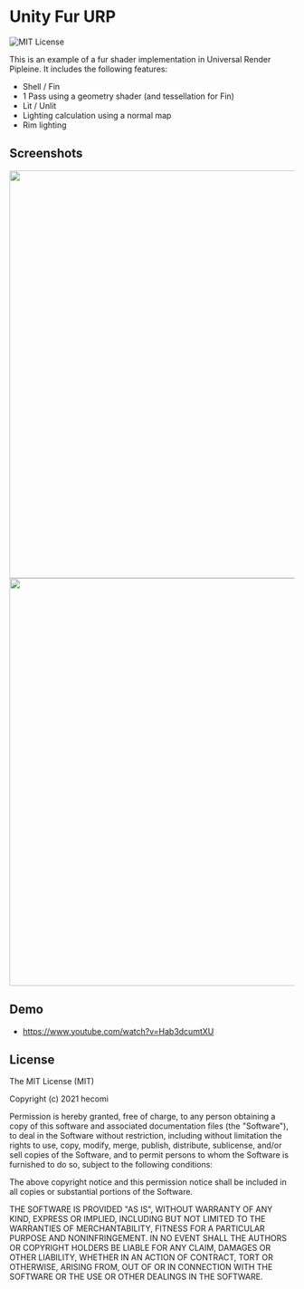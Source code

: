 Unity Fur URP
=============
![MIT License](http://img.shields.io/badge/license-MIT-blue.svg?style=flat)

This is an example of a fur shader implementation in Universal Render Pipleine. It includes the following features:

- Shell / Fin
- 1 Pass using a geometry shader (and tessellation for Fin)
- Lit / Unlit
- Lighting calculation using a normal map
- Rim lighting


Screenshots
------------
<img src="https://raw.githubusercontent.com/wiki/hecomi/UnityFurURP/Screenshot.gif" width="720" /><br />
<img src="https://raw.githubusercontent.com/wiki/hecomi/UnityFurURP/Screenshot2.gif" width="720" /><br />


Demo
----
- https://www.youtube.com/watch?v=Hab3dcumtXU


License
-------
The MIT License (MIT)

Copyright (c) 2021 hecomi

Permission is hereby granted, free of charge, to any person obtaining a copy of
this software and associated documentation files (the "Software"), to deal in
the Software without restriction, including without limitation the rights to
use, copy, modify, merge, publish, distribute, sublicense, and/or sell copies of
the Software, and to permit persons to whom the Software is furnished to do so,
subject to the following conditions:

The above copyright notice and this permission notice shall be included in all
copies or substantial portions of the Software.

THE SOFTWARE IS PROVIDED "AS IS", WITHOUT WARRANTY OF ANY KIND, EXPRESS OR
IMPLIED, INCLUDING BUT NOT LIMITED TO THE WARRANTIES OF MERCHANTABILITY, FITNESS
FOR A PARTICULAR PURPOSE AND NONINFRINGEMENT. IN NO EVENT SHALL THE AUTHORS OR
COPYRIGHT HOLDERS BE LIABLE FOR ANY CLAIM, DAMAGES OR OTHER LIABILITY, WHETHER
IN AN ACTION OF CONTRACT, TORT OR OTHERWISE, ARISING FROM, OUT OF OR IN
CONNECTION WITH THE SOFTWARE OR THE USE OR OTHER DEALINGS IN THE SOFTWARE.
